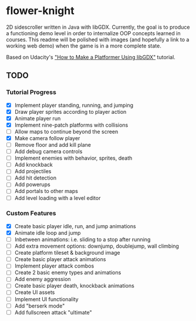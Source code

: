 # flower-knight
2D sidescroller written in Java with libGDX. Currently, the goal is to produce a functioning demo level in order to internalize OOP concepts learned in courses. This readme will be polished with images (and hopefully a link to a working web demo) when the game is in a more complete state.

Based on Udacity's ["How to Make a Platformer Using libGDX"](https://classroom.udacity.com/courses/ud406) tutorial.

## TODO
### Tutorial Progress
- [x] Implement player standing, running, and jumping
- [x] Draw player sprites according to player action
- [x] Animate player run
- [x] Implement nine-patch platforms with collisions
- [ ] Allow maps to continue beyond the screen
- [x] Make camera follow player
- [ ] Remove floor and add kill plane
- [ ] Add debug camera controls
- [ ] Implement enemies with behavior, sprites, death
- [ ] Add knockback
- [ ] Add projectiles
- [ ] Add hit detection 
- [ ] Add powerups 
- [ ] Add portals to other maps
- [ ] Add level loading with a level editor
### Custom Features
- [x] Create basic player idle, run, and jump animations
- [x] Animate idle loop and jump
- [ ] Inbetween animations: i.e. sliding to a stop after running
- [ ] Add extra movement options: downjump, doublejump, wall climbing
- [ ] Create platform tileset & background image
- [ ] Create basic player attack animations
- [ ] Implement player attack combos
- [ ] Create 2 basic enemy types and animations
- [ ] Add enemy aggression
- [ ] Create basic player death, knockback animations
- [ ] Create UI assets
- [ ] Implement UI functionality
- [ ] Add "berserk mode"
- [ ] Add fullscreen attack "ultimate"
